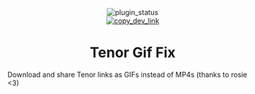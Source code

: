 <!--
  * This file was autogenerated
  * If you want to change anything, do so in the readmes.mjs script
  * https://github.com/nexpid/BunnyPlugins/edit/dev/scripts/readmes.mjs
-->

<div align="center">
  <img alt="plugin_status" src="https://img.shields.io/badge/plugin_status-discontinued-ed8796?style=for-the-badge&labelColor=24273a" />
  <br/>
  <a href="https://dev.bunny.nexpid.xyz/tenor-gif-fix">
    <img alt="copy_dev_link" src="https://img.shields.io/badge/copy_dev_link-24273a?style=for-the-badge" />
  </a>
</div>

<h1 align="center">
  Tenor Gif Fix
</h1>

Download and share Tenor links as GIFs instead of MP4s (thanks to rosie <3)
